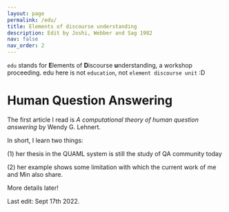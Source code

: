 ```yaml
---
layout: page
permalink: /edu/
title: Elements of discourse understanding
description: Edit by Joshi, Webber and Sag 1982 
nav: false
nav_order: 2
---
```




 `edu` stands for **E**lements of **D**iscourse **u**nderstanding, a workshop proceeding. edu here is not `education`, not `element discourse unit` :D



# Human Question Answering 

The first article I read is *A computational theory of human question answering* by Wendy G. Lehnert. 



In short, I learn two things: 

(1) her thesis in the QUAML system is still the study of QA community today 

(2) her example shows some limitation with which the current work of me and Min also share.



More details later!



Last edit: Sept 17th 2022. 



